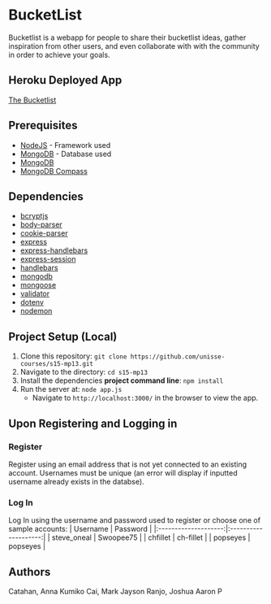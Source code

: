 # BucketList

Bucketlist is a webapp for people to share their bucketlist ideas, gather inspiration from other users, and even collaborate with with the community in order to achieve your goals.

## Heroku Deployed App
[The Bucketlist](https://the-bucketlist.herokuapp.com/)

## Prerequisites
* [NodeJS](https://nodejs.org/en/download/) - Framework used
* [MongoDB](https://www.mongodb.com/download-center#community) - Database used
* [MongoDB](https://www.mongodb.com/download-center#community)
* [MongoDB Compass](https://www.mongodb.com/download-center/compass)

## Dependencies
- [bcryptjs](https://www.npmjs.com/package/bcrypt)
- [body-parser](https://www.npmjs.com/package/body-parser)
- [cookie-parser](https://www.npmjs.com/package/cookie-parser)
- [express](https://www.npmjs.com/package/express)
- [express-handlebars](https://www.npmjs.com/package/express-handlebars)
- [express-session](https://www.npmjs.com/package/express-session)
- [handlebars](https://www.npmjs.com/package/handlebars)
- [mongodb](https://www.npmjs.com/package/mongodb)
- [mongoose](https://www.npmjs.com/package/mongoose)
- [validator](https://www.npmjs.com/package/validator)
- [dotenv](https://www.npmjs.com/package/dotenv)
- [nodemon](https://www.npmjs.com/package/nodemon)

## Project Setup (Local)
1. Clone this repository: `git clone https://github.com/unisse-courses/s15-mp13.git`
2. Navigate to the directory: `cd s15-mp13`
3. Install the dependencies **project command line**: `npm install`   
4. Run the server at: `node app.js`
    * Navigate to `http://localhost:3000/` in the browser to view the app.

## Upon Registering and Logging in

### Register
Register using an email address that is not yet connected to an existing account. Usernames must be unique (an error will display if inputted username already exists in the databse).

### Log In
Log In using the username and password used to register or choose one of sample accounts:
|       Username       |       Password       |
|:--------------------:|:--------------------:|
| steve_oneal          | Swoopee75            |
| chfillet             | ch-fillet            |
| popseyes             | popseyes             |      

## Authors

Catahan, Anna Kumiko
Cai, Mark Jayson
Ranjo, Joshua Aaron P


